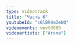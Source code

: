 ```yaml
---
type: videotrack
title: "Часть 6"
youtubeId: "c6lBR9mZeUQ"
videoevents: vevt0005
videoartists: ["Arena"]
---
```

